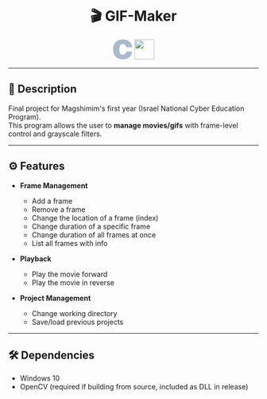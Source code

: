 <h1 align="center">🎬 GIF-Maker </h1>

<p align="center">
  <img src="https://raw.githubusercontent.com/devicons/devicon/master/icons/c/c-original.svg" width="40" height="40"/>
  <img src="https://www.vectorlogo.zone/logos/opencv/opencv-icon.svg" width="40" height="40"/>
</p>

---

## 📝 Description

Final project for Magshimim's first year (Israel National Cyber Education Program).  
This program allows the user to **manage movies/gifs** with frame-level control and grayscale filters.

---

## ⚙️ Features

- **Frame Management**
  - Add a frame
  - Remove a frame
  - Change the location of a frame (index)
  - Change duration of a specific frame
  - Change duration of all frames at once
  - List all frames with info

- **Playback**
  - Play the movie forward
  - Play the movie in reverse

- **Project Management**
  - Change working directory
  - Save/load previous projects

---

## 🛠️ Dependencies

- Windows 10  
- OpenCV (required if building from source, included as DLL in release)  
